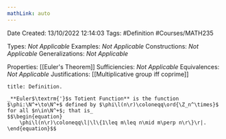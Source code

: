 ```yaml
---
mathLink: auto
---
```


<div class="topSpace"></div>

Date Created: 13/10/2022 12:14:03
Tags: #Definition #Courses/MATH235

Types: _Not Applicable_
Examples: _Not Applicable_
Constructions: _Not Applicable_
Generalizations: _Not Applicable_

Properties: [[Euler's Theorem]]
Sufficiencies: _Not Applicable_
Equivalences: _Not Applicable_
Justifications: [[Multiplicative group iff coprime]]

``` ad-Definition
title: Definition.

_**Euler$\textrm{'}$s Totient Function** is the function $\phi:\N^+\to\N^+$ defined by $\phi\l(n\r)\coloneqq\ord{\Z_n^\times}$ for all $n\in\N^+$; that is_
$$\begin{equation}
    \phi\l(n\r)\coloneqq\l|\l\{1\leq m\leq n\mid m\perp n\r\}\r|.
\end{equation}$$

```
